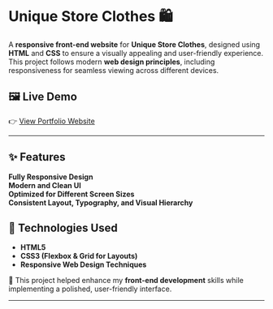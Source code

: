 # Unique Store Clothes 🛍️  

A **responsive front-end website** for **Unique Store Clothes**, designed using **HTML** and **CSS** to ensure a visually appealing and user-friendly experience. This project follows modern **web design principles**, including responsiveness for seamless viewing across different devices.

## 🖼️ Live Demo

👉 [View Portfolio Website]([https://ashukhadela05.github.io/Unique_Store_Clothes-/])

---

## ✨ Features  
**Fully Responsive Design**  
**Modern and Clean UI**  
**Optimized for Different Screen Sizes**  
**Consistent Layout, Typography, and Visual Hierarchy**  

## 🔧 Technologies Used  
- **HTML5**  
- **CSS3 (Flexbox & Grid for Layouts)**  
- **Responsive Web Design Techniques**  

🚀 This project helped enhance my **front-end development** skills while implementing a polished, user-friendly interface.  

---
